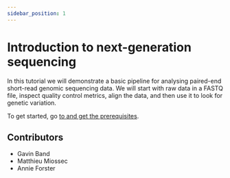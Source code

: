 ```yaml
---
sidebar_position: 1
---
```


# Introduction to next-generation sequencing

In this tutorial we will demonstrate a basic pipeline for analysing paired-end short-read genomic
sequencing data. We will start with raw data in a FASTQ file, inspect quality control metrics,
align the data, and then use it to look for genetic variation.

To get started, go [to and get the prerequisites](Prerequisites.md).

## Contributors

* Gavin Band
* Matthieu Miossec
* Annie Forster
